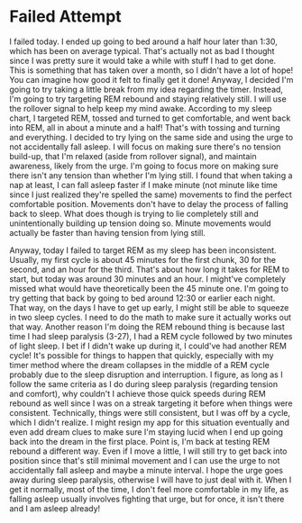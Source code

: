 # Failed Attempt

I failed today. I ended up going to bed around a half hour later than 1:30, which has been on average typical. That's actually not as bad I thought since I was pretty sure it would take a while with stuff I had to get done. This is something that has taken over a month, so I didn't have a lot of hope! You can imagine how good it felt to finally get it done! Anyway, I decided I'm going to try taking a little break from my idea regarding the timer. Instead, I'm going to try targeting REM rebound and staying relatively still. I will use the rollover signal to help keep my mind awake. According to my sleep chart, I targeted REM, tossed and turned to get comfortable, and went back into REM, all in about a minute and a half! That's with tossing and turning and everything. I decided to try lying on the same side and using the urge to not accidentally fall asleep. I will focus on making sure there's no tension build-up, that I'm relaxed (aside from rollover signal), and maintain awareness, likely from the urge. I'm going to focus more on making sure there isn't any tension than whether I'm lying still. I found that when taking a nap at least, I can fall asleep faster if I make minute (not minute like time since I just realized they're spelled the same) movements to find the perfect comfortable position. Movements don't have to delay the process of falling back to sleep. What does though is trying to lie completely still and unintentionally building up tension doing so. Minute movements would actually be faster than having tension from lying still.

Anyway, today I failed to target REM as my sleep has been inconsistent. Usually, my first cycle is about 45 minutes for the first chunk, 30 for the second, and an hour for the third. That's about how long it takes for REM to start, but today was around 30 minutes and an hour. I might've completely missed what would have theoretically been the 45 minute one. I'm going to try getting that back by going to bed around 12:30 or earlier each night. That way, on the days I have to get up early, I might still be able to squeeze in two sleep cycles. I need to do the math to make sure it actually works out that way. Another reason I'm doing the REM rebound thing is because last time I had sleep paralysis (3-27), I had a REM cycle followed by two minutes of light sleep. I bet if I didn't wake up during it, I could've had another REM cycle! It's possible for things to happen that quickly, especially with my timer method where the dream collapses in the middle of a REM cycle probably due to the sleep disruption and interruption. I figure, as long as I follow the same criteria as I do during sleep paralysis (regarding tension and comfort), why couldn't I achieve those quick speeds during REM rebound as well since I was on a streak targeting it before when things were consistent. Technically, things were still consistent, but I was off by a cycle, which I didn't realize. I might resign my app for this situation eventually and even add dream clues to make sure I'm staying lucid when I end up going back into the dream in the first place. Point is, I'm back at testing REM rebound a different way. Even if I move a little, I will still try to get back into position since that's still minimal movement and I can use the urge to not accidentally fall asleep and maybe a minute interval. I hope the urge goes away during sleep paralysis, otherwise I will have to just deal with it. When I get it normally, most of the time, I don't feel more comfortable in my life, as falling asleep usually involves fighting that urge, but for once, it isn't there and I am asleep already! 
